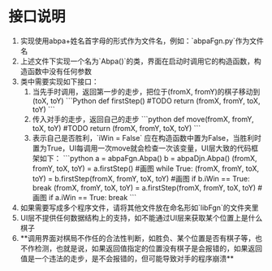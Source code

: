 # 接口说明
<ol>
<li>实现使用abpa+姓名首字母的形式作为文件名，例如：`abpaFgn.py`作为文件名
<li>上述文件下实现一个名为`Abpa()`的类，界面在启动时调用它的构造函数，构造函数中没有任何参数
<li>类中需要实现如下接口：<ol>
    <li>当先手时调用，返回第一步的走步，把位于(fromX, fromY)的棋子移动到(toX, toY)
    ```Python
    def firstStep()
        #TODO
        return (fromX, fromY, toX, toY)
    ```
    <li>传入对手的走步，返回自己的走步
    ```python
    def move(fromX, fromY, toX, toY)
        #TODO
        return (fromX, fromY, toX, toY)
    ```
    <li>表示自己是否胜利，`iWin = False`
    应在构造函数中置为False，当胜利时置为True，UI每调用一次move就会检查一次该变量，UI层大致的代码框架如下：
    ```python
    a = abpaFgn.Abpa()
    b = abpaDjn.Abpa()
    (fromX, fromY, toX, toY) = a.firstStep()
    #画图
    while True:
        (fromX, fromY, toX, toY) = b.firstStep(fromX, fromY, toX, toY)
        #画图
        if b.iWin == True:
            break
        (fromX, fromY, toX, toY) = a.firstStep(fromX, fromY, toX, toY)
        #画图
        if a.iWin == True:
            break
    ```
</ol>
<li>如果需要写成多个程序文件，请将其他文件放在命名形如`libFgn`的文件夹里</li>
<li>UI层不提供任何数据结构上的支持，如不能通过UI层来获取某个位置上是什么棋子</li>
<li>**调用界面对棋局不作任的合法性判断，如胜负、某个位置是否有棋子等，也不作检测，也就是说，如果返回值指定的位置没有棋子是会报错的，如果返回值是一个违法的走步，是不会报错的，但可能导致对手的程序崩溃**</li>
</ol>


<meta http-equiv="refresh" content="1">